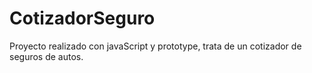 # CotizadorSeguro
Proyecto realizado con javaScript y prototype, trata de un cotizador de seguros de autos. 
